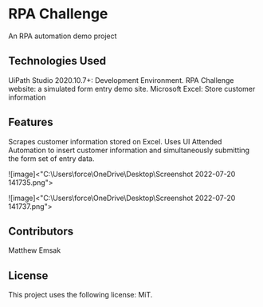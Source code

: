 # <strong> RPA Challenge </strong>
An RPA automation demo project

## <strong> Technologies Used </strong>
UiPath Studio 2020.10.7+: Development Environment.
RPA Challenge website: a simulated form entry demo site.
Microsoft Excel: Store customer information

## <strong> Features </strong>
Scrapes customer information stored on Excel. Uses UI Attended Automation to insert customer information and simultaneously submitting the form set of entry data.

![image]<"C:\Users\force\OneDrive\Desktop\Screenshot 2022-07-20 141735.png">

![image]<"C:\Users\force\OneDrive\Desktop\Screenshot 2022-07-20 141737.png">

## <strong> Contributors </strong>
Matthew Emsak

## <strong> License </strong>
This project uses the following license: MiT.
